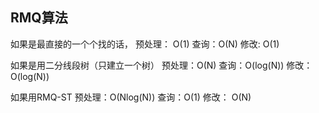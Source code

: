 ## RMQ算法
如果是最直接的一个个找的话， 预处理： O(1) 查询：O(N) 修改: O(1)

如果是用二分线段树（只建立一个树） 预处理：O(N) 查询：O(log(N)) 修改：O(log(N))

如果用RMQ-ST 预处理：O(Nlog(N)) 查询：O(1) 修改： O(N)